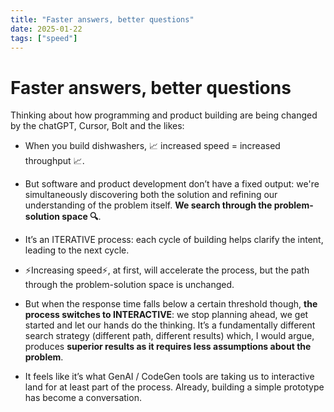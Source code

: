 ```yaml
---
title: "Faster answers, better questions"
date: 2025-01-22
tags: ["speed"]
---
```


# Faster answers, better questions

Thinking about how programming and product building are being changed by the chatGPT, Cursor, Bolt and the likes:

- When you build dishwashers, 📈 increased speed = increased throughput 📈.

- But software and product development don’t have a fixed output: we're simultaneously discovering both the solution and refining our understanding of the problem itself. **We search through the problem-solution space 🔍**.

- It’s an ITERATIVE process: each cycle of building helps clarify the intent, leading to the next cycle.

- ⚡Increasing speed⚡, at first, will accelerate the process, but the path through the problem-solution space is unchanged.

- But when the response time falls below a certain threshold though, **the process switches to INTERACTIVE**: we stop planning ahead, we get started and let our hands do the thinking. It’s a fundamentally different search strategy (different path, different results) which, I would argue, produces **superior results as it requires less assumptions about the problem**.

- It feels like it’s what GenAI / CodeGen tools are taking us to interactive land for at least part of the process. Already, building a simple prototype has become a conversation.